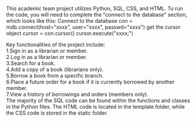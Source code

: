 This academic team project utilizes Python, SQL, CSS, and HTML. To run the code, you will need to complete the "connect to the database" section, which looks like this:
Connect to the database
con = mdb.connect(host="xxxx", user="xxxx", passwd="xxxx")
get the cursor object
cursor = con.cursor()
cursor.execute("xxxx;")

Key functionalities of the project include:<br>
  1.Sign in as a librarian or member.<br>
  2.Log in as a librarian or member.<br>
  3.Search for a book.<br>
  4.Add a copy of a book (librarians only).<br>
  5.Borrow a book from a specific branch.<br>
  6.Place a future order for a book if it is currently borrowed by another member.<br>
  7.View a history of borrowings and orders (members only).<br>
The majority of the SQL code can be found within the functions and classes in the Python files. The HTML code is located in the template folder, while the CSS code is stored in the static folder.<br>
